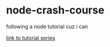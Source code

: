 # node-crash-course

following a node tutorial cuz i can

[link to tutorial series](https://youtube.com/playlist?list=PL4cUxeGkcC9jsz4LDYc6kv3ymONOKxwBU&si=yN-BcEMSn_L3RZ_F)
